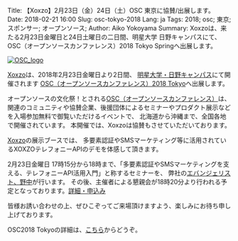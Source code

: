 Title: 【Xoxzo】2月23日（金）24日（土）OSC 東京に協賛/出展します。
Date: 2018-02-21 16:00
Slug: osc-tokyo-2018
Lang: ja
Tags: 2018; osc; 東京; スポンサー; オープンソース;
Author: Aiko Yokoyama
Summary: Xoxzoは、来たる2月23日金曜日と24日土曜日の二日間、明星大学 日野キャンパスにて、OSC（オープンソースカンファレンス）2018 Tokyo Springへ出展します。

[![OSC_logo]({filename}/images/OSC_logo_sticker.gif)](https://www.ospn.jp/osc2018-spring/)

[Xoxzo](https://info.xoxzo.com/ja/)は、2018年2月23日金曜日より2日間、
[明星大学・日野キャンパス](http://www.meisei-u.ac.jp/access/hino.html)にて開催されます
[OSC（オープンソースカンファレンス）2018 Tokyo](https://www.ospn.jp/osc2018-spring/)へ出展します。

オープンソースの文化祭！とされる[OSC（オープンソースカンファレンス）](https://www.ospn.jp/)は、
関連のコミュニティや協賛企業、後援団体によるセミナーやプロダクト展示などを入場参加無料で御覧いただけるイベントで、
北海道から沖縄まで、全国各地で開催されています。
本開催では、Xoxzoは協賛もさせていただいております。

[Xoxzo](https://info.xoxzo.com/ja/)の展示ブースでは、
多要素認証やSMSマーケティング等に活用されているXOXZOテレフォニーAPIのデモを体感して頂きます。

2月23日金曜日 17時15分から18時まで、「多要素認証やSMSマーケティングを支える、テレフォニーAPI活用入門」と称するセミナーを、
弊社の[エバンジェリスト、野中](https://info.xoxzo.com/ja/aboutus/)が行います。
その後、主催者による懇親会が18時20分より行われる予定となっております。[詳細・申込み](https://www.ospn.jp/osc2018-spring/modules/eguide/event.php?eid=1)

皆様お誘い合わせの上、ぜひこぞってご来場頂けますよう、楽しみにお待ち申し上げております。

OSC2018 Tokyoの詳細は、[こちら](https://www.ospn.jp/osc2018-spring/)からどうぞ。
